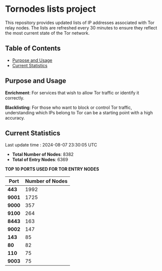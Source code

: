# Tornodes lists project

This repository provides updated lists of IP addresses associated with Tor relay nodes. The lists are refreshed every 30 minutes to ensure they reflect the most current state of the Tor network.

## Table of Contents

- [Purpose and Usage](#purpose-and-usage)
- [Current Statistics](#current-statistics)


## Purpose and Usage

**Enrichment**: For services that wish to allow Tor traffic or identify it correctly.

**Blacklisting**: For those who want to block or control Tor traffic, understanding which IPs belong to Tor can be a starting point with a high accuracy.

## Current Statistics

Last update time : 2024-08-07 23:30:05 UTC

- **Total Number of Nodes**: 8382
- **Total of Entry Nodes**: 6369

**TOP 10 PORTS USED FOR TOR ENTRY NODES**

| **Port** | **Number of Nodes** |
|------|-----------------|
| **443**   | 1992  |
| **9001**   | 1725  |
| **9000**   | 357  |
| **9100**   | 264  |
| **8443**   | 163  |
| **9002**   | 147  |
| **143**   | 85  |
| **80**   | 82  |
| **110**   | 75  |
| **9003**   | 75  |

